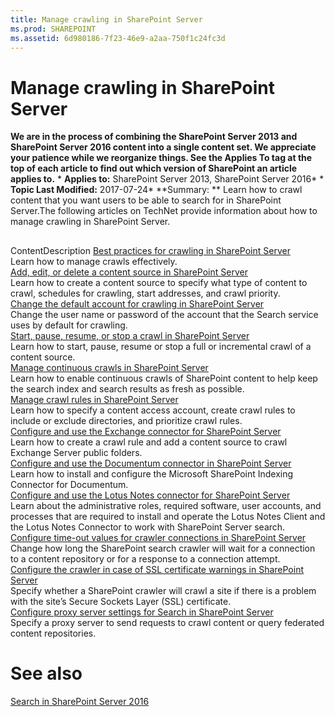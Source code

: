 ```yaml
---
title: Manage crawling in SharePoint Server
ms.prod: SHAREPOINT
ms.assetid: 6d980186-7f23-46e9-a2aa-750f1c24fc3d
---
```



# Manage crawling in SharePoint Server
 **We are in the process of combining the SharePoint Server 2013 and SharePoint Server 2016 content into a single content set. We appreciate your patience while we reorganize things. See the Applies To tag at the top of each article to find out which version of SharePoint an article applies to.** * **Applies to:** SharePoint Server 2013, SharePoint Server 2016*  * **Topic Last Modified:** 2017-07-24* **Summary: ** Learn how to crawl content that you want users to be able to search for in SharePoint Server.The following articles on TechNet provide information about how to manage crawling in SharePoint Server.
## 


### 

ContentDescription [Best practices for crawling in SharePoint Server](html/best-practices-for-crawling-in-sharepoint-server.md) <br/> Learn how to manage crawls effectively.  <br/>  [Add, edit, or delete a content source in SharePoint Server](html/add-edit-or-delete-a-content-source-in-sharepoint-server.md) <br/> Learn how to create a content source to specify what type of content to crawl, schedules for crawling, start addresses, and crawl priority.  <br/>  [Change the default account for crawling in SharePoint Server](html/change-the-default-account-for-crawling-in-sharepoint-server.md) <br/> Change the user name or password of the account that the Search service uses by default for crawling.  <br/>  [Start, pause, resume, or stop a crawl in SharePoint Server](html/start-pause-resume-or-stop-a-crawl-in-sharepoint-server.md) <br/> Learn how to start, pause, resume or stop a full or incremental crawl of a content source.  <br/>  [Manage continuous crawls in SharePoint Server](html/manage-continuous-crawls-in-sharepoint-server.md) <br/> Learn how to enable continuous crawls of SharePoint content to help keep the search index and search results as fresh as possible.  <br/>  [Manage crawl rules in SharePoint Server](html/manage-crawl-rules-in-sharepoint-server.md) <br/> Learn how to specify a content access account, create crawl rules to include or exclude directories, and prioritize crawl rules.  <br/>  [Configure and use the Exchange connector for SharePoint Server](html/configure-and-use-the-exchange-connector-for-sharepoint-server.md) <br/> Learn how to create a crawl rule and add a content source to crawl Exchange Server public folders.  <br/>  [Configure and use the Documentum connector in SharePoint Server](html/configure-and-use-the-documentum-connector-in-sharepoint-server.md) <br/> Learn how to install and configure the Microsoft SharePoint Indexing Connector for Documentum.  <br/>  [Configure and use the Lotus Notes connector for SharePoint Server](html/configure-and-use-the-lotus-notes-connector-for-sharepoint-server.md) <br/> Learn about the administrative roles, required software, user accounts, and processes that are required to install and operate the Lotus Notes Client and the Lotus Notes Connector to work with SharePoint Server search.  <br/>  [Configure time-out values for crawler connections in SharePoint Server](html/configure-time-out-values-for-crawler-connections-in-sharepoint-server.md) <br/> Change how long the SharePoint search crawler will wait for a connection to a content repository or for a response to a connection attempt.  <br/>  [Configure the crawler in case of SSL certificate warnings in SharePoint Server](html/configure-the-crawler-in-case-of-ssl-certificate-warnings-in-sharepoint-server.md) <br/> Specify whether a SharePoint crawler will crawl a site if there is a problem with the site’s Secure Sockets Layer (SSL) certificate.  <br/>  [Configure proxy server settings for Search in SharePoint Server](html/configure-proxy-server-settings-for-search-in-sharepoint-server.md) <br/> Specify a proxy server to send requests to crawl content or query federated content repositories.  <br/> 
# See also

#### 

 [Search in SharePoint Server 2016](https://go.microsoft.com/fwlink/p/?LinkID=261554)
  
    
    

  
    
    

